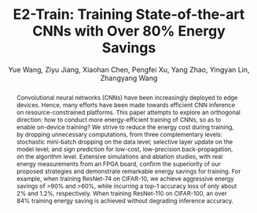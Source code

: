 ---
author: Yue Wang, Ziyu Jiang, Xiaohan Chen, Pengfei Xu, Yang Zhao, Yingyan Lin, Zhangyang Wang
journal: "NIPS"
title: "E2-Train: Training State-of-the-art CNNs with Over 80% Energy Savings"
year: 2019
full-text: https://proceedings.neurips.cc/paper_files/paper/2019/file/663772ea088360f95bac3dc7ffb841be-Paper.pdf
doi: 10.48550/arXiv.1910.13349
replication-package: https://github.com/GATECH-EIC/E2Train
abstract: "Convolutional neural networks (CNNs) have been increasingly deployed to edge devices. Hence, many efforts have been made towards efficient CNN inference on resource-constrained platforms. This paper attempts to explore an orthogonal direction: how to conduct more energy-efficient training of CNNs, so as to enable on-device training? We strive to reduce the energy cost during training, by dropping unnecessary computations, from three complementary levels: stochastic mini-batch dropping on the data level; selective layer update on the model level; and sign prediction for low-cost, low-precision back-propagation, on the algorithm level. Extensive simulations and ablation studies, with real energy measurements from an FPGA board, confirm the superiority of our proposed strategies and demonstrate remarkable energy savings for training. For example, when training ResNet-74 on CIFAR-10, we achieve aggressive energy savings of >90% and >60%, while incurring a top-1 accuracy loss of only about 2% and 1.2%, respectively. When training ResNet-110 on CIFAR-100, an over 84% training energy saving is achieved without degrading inference accuracy."
bibtex: |-
  @inproceedings{DBLP:conf/nips/WangJC0ZLW19,
  author       = {Yue Wang and
                  Ziyu Jiang and
                  Xiaohan Chen and
                  Pengfei Xu and
                  Yang Zhao and
                  Yingyan Lin and
                  Zhangyang Wang},
  editor       = {Hanna M. Wallach and
                  Hugo Larochelle and
                  Alina Beygelzimer and
                  Florence d'Alch{\'{e}}{-}Buc and
                  Emily B. Fox and
                  Roman Garnett},
  title        = {E2-Train: Training State-of-the-art CNNs with Over 80{\%} Energy Savings},
  booktitle    = {Advances in Neural Information Processing Systems 32: Annual Conference
                  on Neural Information Processing Systems 2019, NeurIPS 2019, December
                  8-14, 2019, Vancouver, BC, Canada},
  pages        = {5139--5151},
  year         = {2019},
  url          = {https://proceedings.neurips.cc/paper/2019/hash/663772ea088360f95bac3dc7ffb841be-Abstract.html},
  timestamp    = {Mon, 16 May 2022 15:41:51 +0200},
  biburl       = {https://dblp.org/rec/conf/nips/WangJC0ZLW19.bib},
  bibsource    = {dblp computer science bibliography, https://dblp.org}
  }
# image: "garciamartin-estimation.png"
tags:
  - Training Efficiency
  - Edge AI
annotation: |-
  This paper presents three techniques to improve the energy efficiency of training Convolutional Neural Networks in edge devices by dropping and reducing unnecessary computations during the training phase. They propose 3 techniques at different levels: data, model, and algorithm, and manage to obtain a reduction of up to 80% in energy usage with minimal.

  At the data level, the authors propose a surprisingly simple strategy called Stochastic mini-batch dropping or SMD. This strategy effectively reduces the training set to half, by skipping a mini-batch with a 0.5 probability. This technique effectively reduces training computation cost by half, and according to their results, comes to a negligible cost in accuracy, sometimes even slightly improving it.

  At the model level, the paper introduces a technique called Input-dependent Selective Layer Update (SLU). This technique introduces a gating mechanism with a small RNN for each of the layers. This gate receives the same input as its corresponding CNN layer and outputs a probability of skipping such layer. These gates are trained together with the CNN model, and learn which inputs are more valuable for their respective layers. These gates are sufficiently small and cost less than 0.04% operations than the base model, so their consumption is negligible.

  Finally, the paper introduces a modified algorithm to reduce the computing costs of the gradient called Predictive Sign Gradient Descent. For this, instead of computing the full gradient to backpropagate to the weights, the algorithm predicts the sign of the gradient with low-precision computations and propagates only this sign to update the weights. If the predictors are built with proper precision, the method is very likely to predict the correct sign.

  They evaluate these 3 methods with the CIFAR-10 and CIFAR-100 datasets and on the ResNet-110 and MobileNetV2 models. To make the scenario more realistic, they run the evaluation on an FPGA board. The paper reports energy savings between 46% to 93%, with very small accuracy drops (0.56% to 2%). However, the paper does not report total energy numbers or total training times, both of which are relevant for low-powered edge devices.
show-thoughts: false
---